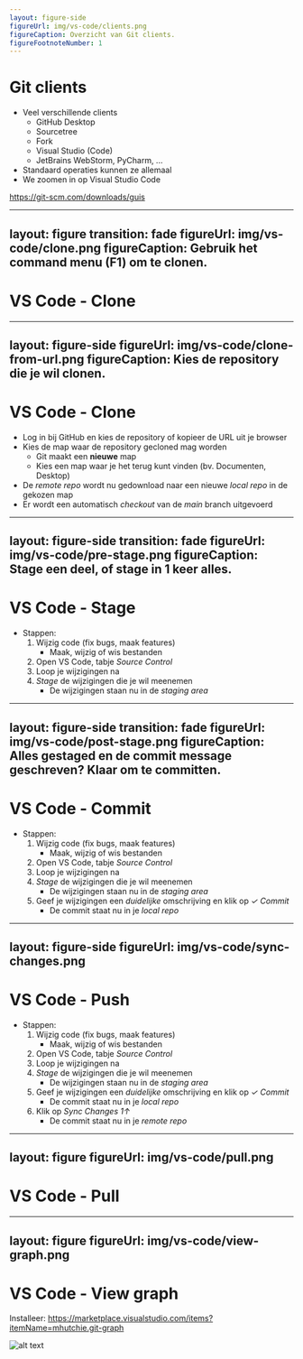 ```yaml
---
layout: figure-side
figureUrl: img/vs-code/clients.png
figureCaption: Overzicht van Git clients.
figureFootnoteNumber: 1
---
```


# Git clients

- Veel verschillende clients
  - GitHub Desktop
  - Sourcetree
  - Fork
  - Visual Studio (Code)
  - JetBrains WebStorm, PyCharm, ...
- Standaard operaties kunnen ze allemaal
- We zoomen in op Visual Studio Code

<Footnotes separator>
  <Footnote :number=1><a href="https://git-scm.com/downloads/guis" rel="noreferrer" target="_blank">https://git-scm.com/downloads/guis</a></Footnote>
</Footnotes>

---
layout: figure
transition: fade
figureUrl: img/vs-code/clone.png
figureCaption: Gebruik het command menu (F1) om te clonen.
---

# VS Code - Clone

---
layout: figure-side
figureUrl: img/vs-code/clone-from-url.png
figureCaption: Kies de repository die je wil clonen.
---

# VS Code - Clone

- Log in bij GitHub en kies de repository of kopieer de URL uit je browser
- Kies de map waar de repository gecloned mag worden
  - Git maakt een **nieuwe** map
  - Kies een map waar je het terug kunt vinden (bv. Documenten, Desktop)
- De _remote repo_ wordt nu gedownload naar een nieuwe _local repo_ in de gekozen map
- Er wordt een automatisch _checkout_ van de _main_ branch uitgevoerd

---
layout: figure-side
transition: fade
figureUrl: img/vs-code/pre-stage.png
figureCaption: Stage een deel, of stage in 1 keer alles.
---

# VS Code - Stage

- Stappen:
  1. Wijzig code (fix bugs, maak features)
      - Maak, wijzig of wis bestanden
  2. Open VS Code, tabje _Source Control_
  3. Loop je wijzigingen na
  4. _Stage_ de wijzigingen die je wil meenemen
      - De wijzigingen staan nu in de _staging area_

---
layout: figure-side
transition: fade
figureUrl: img/vs-code/post-stage.png
figureCaption: Alles gestaged en de commit message geschreven? Klaar om te committen.
---

# VS Code - Commit

- Stappen:
  1. Wijzig code (fix bugs, maak features)
      - Maak, wijzig of wis bestanden
  2. Open VS Code, tabje _Source Control_
  3. Loop je wijzigingen na
  4. _Stage_ de wijzigingen die je wil meenemen
      - De wijzigingen staan nu in de _staging area_
  5. Geef je wijzigingen een *duidelijke* omschrijving en klik op _✓ Commit_
     - De commit staat nu in je _local repo_

---
layout: figure-side
figureUrl: img/vs-code/sync-changes.png
---

# VS Code - Push

- Stappen:
  1. Wijzig code (fix bugs, maak features)
      - Maak, wijzig of wis bestanden
  2. Open VS Code, tabje _Source Control_
  3. Loop je wijzigingen na
  4. _Stage_ de wijzigingen die je wil meenemen
     - De wijzigingen staan nu in de _staging area_
  5. Geef je wijzigingen een *duidelijke* omschrijving en klik op _✓ Commit_
     - De commit staat nu in je _local repo_
  6. Klik op _Sync Changes 1↑_
     - De commit staat nu in je _remote repo_

---
layout: figure
figureUrl: img/vs-code/pull.png
---

# VS Code - Pull

---
layout: figure
figureUrl: img/vs-code/view-graph.png
---

# VS Code - View graph

Installeer: https://marketplace.visualstudio.com/items?itemName=mhutchie.git-graph

![alt text](/img/vs-code/menu-view-graph.png)
